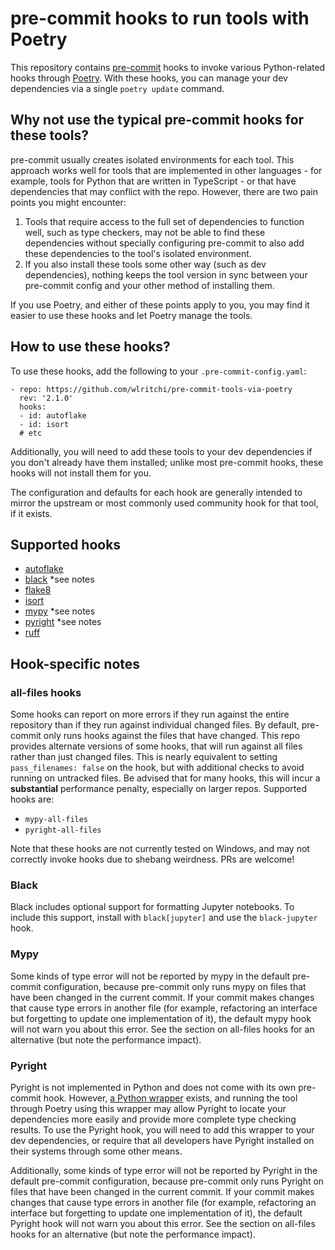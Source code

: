 # pre-commit hooks to run tools with Poetry

This repository contains [pre-commit](https://pre-commit.com) hooks to invoke
various Python-related hooks through [Poetry](https://python-poetry.org). With
these hooks, you can manage your dev dependencies via a single `poetry update`
command.

## Why not use the typical pre-commit hooks for these tools?

pre-commit usually creates isolated environments for each tool. This approach
works well for tools that are implemented in other languages - for example,
tools for Python that are written in TypeScript - or that have dependencies
that may conflict with the repo. However, there are two pain points you might
encounter:

1. Tools that require access to the full set of dependencies to function well,
such as type checkers, may not be able to find these dependencies without
specially configuring pre-commit to also add these dependencies to the tool's
isolated environment.
2. If you also install these tools some other way (such as dev dependencies),
nothing keeps the tool version in sync between your pre-commit config and your
other method of installing them.

If you use Poetry, and either of these points apply to you, you may find it
easier to use these hooks and let Poetry manage the tools.

## How to use these hooks?

To use these hooks, add the following to your `.pre-commit-config.yaml`:
```
- repo: https://github.com/wlritchi/pre-commit-tools-via-poetry
  rev: '2.1.0'
  hooks:
  - id: autoflake
  - id: isort
  # etc
```

Additionally, you will need to add these tools to your dev dependencies if you
don't already have them installed; unlike most pre-commit hooks, these hooks
will not install them for you.

The configuration and defaults for each hook are generally intended to mirror
the upstream or most commonly used community hook for that tool, if it exists.

## Supported hooks

- [autoflake](https://pypi.org/project/autoflake/)
- [black](https://black.readthedocs.io/en/stable/) *see notes
- [flake8](https://flake8.pycqa.org/en/latest/)
- [isort](https://pycqa.github.io/isort/)
- [mypy](https://www.mypy-lang.org/) *see notes
- [pyright](https://github.com/Microsoft/pyright) *see notes
- [ruff](https://beta.ruff.rs/)

## Hook-specific notes

### all-files hooks

Some hooks can report on more errors if they run against the entire repository
than if they run against individual changed files. By default, pre-commit only
runs hooks against the files that have changed. This repo provides alternate
versions of some hooks, that will run against all files rather than just changed
files. This is nearly equivalent to setting `pass_filenames: false` on the hook,
but with additional checks to avoid running on untracked files. Be advised that
for many hooks, this will incur a **substantial** performance penalty,
especially on larger repos. Supported hooks are:

- `mypy-all-files`
- `pyright-all-files`

Note that these hooks are not currently tested on Windows, and may not correctly
invoke hooks due to shebang weirdness. PRs are welcome!

### Black

Black includes optional support for formatting Jupyter notebooks. To include
this support, install with `black[jupyter]` and use the `black-jupyter` hook.

### Mypy

Some kinds of type error will not be reported by mypy in the default pre-commit
configuration, because pre-commit only runs mypy on files that have been changed
in the current commit. If your commit makes changes that cause type errors in
another file (for example, refactoring an interface but forgetting to update one
implementation of it), the default mypy hook will not warn you about this error.
See the section on all-files hooks for an alternative (but note the performance
impact).

### Pyright

Pyright is not implemented in Python and does not come with its own pre-commit
hook. However, [a Python wrapper](https://pypi.org/project/pyright) exists, and
running the tool through Poetry using this wrapper may allow Pyright to locate
your dependencies more easily and provide more complete type checking results.
To use the Pyright hook, you will need to add this wrapper to your dev
dependencies, or require that all developers have Pyright installed on their
systems through some other means.

Additionally, some kinds of type error will not be reported by Pyright in the
default pre-commit configuration, because pre-commit only runs Pyright on files
that have been changed in the current commit. If your commit makes changes that
cause type errors in another file (for example, refactoring an interface but
forgetting to update one implementation of it), the default Pyright hook will
not warn you about this error. See the section on all-files hooks for an
alternative (but note the performance impact).
